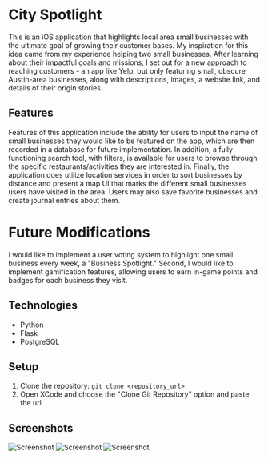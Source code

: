 # City Spotlight
This is an iOS application that highlights local area small businesses with the ultimate goal of growing their customer bases. 
My inspiration for this idea came from my experience helping two small businesses. After learning about their impactful goals and missions, I set
out for a new approach to reaching customers - an app like Yelp, but only featuring small, obscure Austin-area businesses, along with descriptions,
images, a website link, and details of their origin stories.

## Features
Features of this application include the ability for users to input the name of small businesses they would like to be featured 
on the app, which are then recorded in a database for future implementation. In addition, a fully functioning search tool, with filters, is available 
for users to browse through the specific restaurants/activities they are interested in. Finally, the application does utilize location services
in order to sort businesses by distance and present a map UI that marks the different small businesses users have visited in the area. Users may also
save favorite businesses and create journal entries about them.

# Future Modifications
I would like to implement a user voting system to highlight one small business every week, a "Business Spotlight." Second, I would 
like to implement gamification features, allowing users to earn in-game points and badges for each business they visit. 

## Technologies
- Python
- Flask
- PostgreSQL

## Setup
1. Clone the repository: `git clone <repository_url>`
2. Open XCode and choose the "Clone Git Repository" option and paste the url.

## Screenshots
![Screenshot](https://github.com/alexdlee/CitySpotlight/blob/main/Screenshot%202023-08-20%20at%206.51.31%20PM.png?raw=true)
![Screenshot](https://github.com/alexdlee/CitySpotlight/blob/main/Screenshot%202023-08-20%20at%206.51.39%20PM.png?raw=true)
![Screenshot](https://github.com/alexdlee/CitySpotlight/blob/main/Screenshot%202023-08-20%20at%206.51.47%20PM.png?raw=true)

